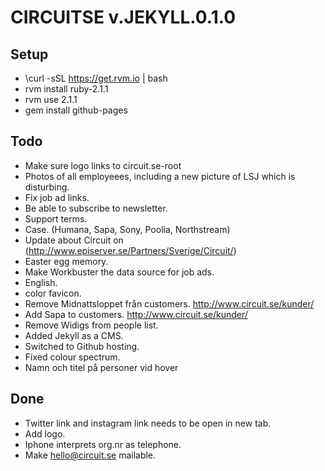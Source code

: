 CIRCUITSE v.JEKYLL.0.1.0
========================



Setup
-----
- \curl -sSL https://get.rvm.io | bash
- rvm install ruby-2.1.1
- rvm use 2.1.1
- gem install github-pages


Todo
----
- Make sure logo links to circuit.se-root
- Photos of all employeees, including a new picture of LSJ which is disturbing.
- Fix job ad links.
- Be able to subscribe to newsletter.
- Support terms.
- Case. (Humana, Sapa, Sony, Poolia, Northstream)
- Update about Circuit on (http://www.episerver.se/Partners/Sverige/Circuit/)
- Easter egg memory.
- Make Workbuster the data source for job ads.
- English.
- color favicon.
- Remove Midnattsloppet från customers. http://www.circuit.se/kunder/
- Add Sapa to customers. http://www.circuit.se/kunder/
- Remove Widigs from people list.
- Added Jekyll as a CMS.
- Switched to Github hosting.
- Fixed colour spectrum.
- Namn och titel på personer vid hover 


Done
----
- Twitter link and instagram link needs to be open in new tab.
- Add logo.
- Iphone interprets org.nr as telephone.
- Make hello@circuit.se mailable.

